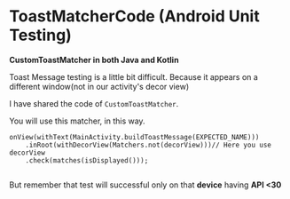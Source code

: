 # ToastMatcherCode (Android Unit Testing)
**CustomToastMatcher in both Java and Kotlin**

Toast Message testing is a little bit difficult. Because it appears on a different window(not in our activity's decor view)

I have shared the code of `CustomToastMatcher`.

You will use this matcher, in this way.

```
onView(withText(MainActivity.buildToastMessage(EXPECTED_NAME)))
    .inRoot(withDecorView(Matchers.not(decorView)))// Here you use decorView
    .check(matches(isDisplayed()));
    
```


But remember that test will successful only on that **device** having **API <30**
